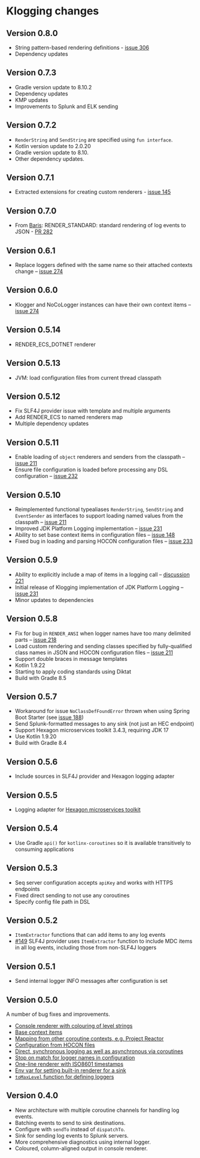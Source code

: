 # Klogging changes

## Version 0.8.0
- String pattern-based rendering definitions - [issue 306](https://github.com/klogging/klogging/issues/306)
- Dependency updates

## Version 0.7.3
- Gradle version update to 8.10.2
- Dependency updates
- KMP updates
- Improvements to Splunk and ELK sending

## Version 0.7.2
- `RenderString` and `SendString` are specified using `fun interface`.
- Kotlin version update to 2.0.20
- Gradle version update to 8.10.
- Other dependency updates.

## Version 0.7.1
- Extracted extensions for creating custom renderers - [issue 145](https://github.com/klogging/klogging/issues/145)

## Version 0.7.0
- From [Baris](https://github.com/peacecwz): RENDER_STANDARD: standard rendering of log events to JSON - [PR 282](https://github.com/klogging/klogging/pull/282)

## Version 0.6.1
- Replace loggers defined with the same name so their attached contexts change – [issue 274](https://github.com/klogging/klogging/issues/274)

## Version 0.6.0
- Klogger and NoCoLogger instances can have their own context items – [issue 274](https://github.com/klogging/klogging/issues/274)

## Version 0.5.14
- RENDER_ECS_DOTNET renderer

## Version 0.5.13
- JVM: load configuration files from current thread classpath

## Version 0.5.12

- Fix SLF4J provider issue with template and multiple arguments
- Add RENDER_ECS to named renderers map
- Multiple dependency updates

## Version 0.5.11

- Enable loading of `object` renderers and senders from the
  classpath – [issue 211](https://github.com/klogging/klogging/issues/211)
- Ensure file configuration is loaded before processing any DSL
  configuration – [issue 232](https://github.com/klogging/klogging/issues/232)

## Version 0.5.10

- Reimplemented functional typealiases `RenderString`, `SendString` and `EventSender` as interfaces to support loading
  named values from the classpath – [issue 211](https://github.com/klogging/klogging/issues/211)
- Improved JDK Platform Logging implementation – [issue 231](https://github.com/klogging/klogging/issues/231)
- Ability to set base context items in configuration
  files – [issue 148](https://github.com/klogging/klogging/issues/148)
- Fixed bug in loading and parsing HOCON configuration
  files – [issue 233](https://github.com/klogging/klogging/issues/233)

## Version 0.5.9

- Ability to explicitly include a map of items in a logging call –
  [discussion 221](https://github.com/klogging/klogging/discussions/221)
- Initial release of Klogging implementation of JDK Platform Logging –
  [issue 231](https://github.com/klogging/klogging/issues/231)
- Minor updates to dependencies

## Version 0.5.8

- Fix for bug in `RENDER_ANSI` when logger names have too many delimited
  parts – [issue 218](https://github.com/klogging/klogging/issues/218)
- Load custom rendering and sending classes specified by fully-qualified class names in JSON and HOCON
  configuration files – [issue 211](https://github.com/klogging/klogging/issues/211)
- Support double braces in message templates
- Kotlin 1.9.22
- Starting to apply coding standards using Diktat
- Build with Gradle 8.5

## Version 0.5.7

- Workaround for issue `NoClassDefFoundError` thrown when using Spring Boot Starter
  (see [issue 188](https://github.com/klogging/klogging/issues/188))
- Send Splunk-formatted messages to any sink (not just an HEC endpoint)
- Support Hexagon microservices toolkit 3.4.3, requiring JDK 17
- Use Kotlin 1.9.20
- Build with Gradle 8.4

## Version 0.5.6

- Include sources in SLF4J provider and Hexagon logging adapter

## Version 0.5.5

- Logging adapter for [Hexagon microservices toolkit](https://hexagonkt.com/)

## Version 0.5.4

- Use Gradle `api()` for `kotlinx-coroutines` so it is available transitively to consuming applications

## Version 0.5.3

- Seq server configuration accepts `apiKey` and works with HTTPS endpoints
- Fixed direct sending to not use any coroutines
- Specify config file path in DSL

## Version 0.5.2

- `ItemExtractor` functions that can add items to any log events
- [#149](https://github.com/klogging/klogging/issues/149) SLF4J provider uses `ItemExtractor` function to include MDC
  items in all log events, including those from non-SLF4J loggers

## Version 0.5.1

- Send internal logger INFO messages after configuration is set

## Version 0.5.0

A number of bug fixes and improvements.

- [Console renderer with colouring of level strings](https://klogging.io/docs/configuration/built-ins#render_ansi)
- [Base context items](https://klogging.io/docs/configuration/context-items#base-context)
- [Mapping from other coroutine contexts, e.g. Project Reactor](https://klogging.io/docs/configuration/context-items#from-other-coroutine-context-elements)
- [Configuration from HOCON files](https://klogging.io/docs/configuration/hocon)
- [Direct, synchronous logging as well as asynchronous via coroutines](https://klogging.io/docs/concepts/direct-logging)
- [Stop on match for logger names in configuration](https://klogging.io/docs/configuration/dsl#short-circuit-matching-with-stoponmatch)
- [One-line renderer with ISO8601 timestamps](https://klogging.io/docs/configuration/built-ins#render_iso8601)
- [Env var for setting built-in renderer for a sink](https://klogging.io/docs/internals/environment-variables)
- [`toMaxLevel` function for defining loggers](https://klogging.io/docs/configuration/dsl#fromminlevel-tomaxlevel-atlevel-and-inlevelrange)

## Version 0.4.0

- New architecture with multiple coroutine channels for handling log events.
- Batching events to send to sink destinations.
- Configure with `sendTo` instead of `dispatchTo`.
- Sink for sending log events to Splunk servers.
- More comprehensive diagnostics using internal logger.
- Coloured, column-aligned output in console renderer.
